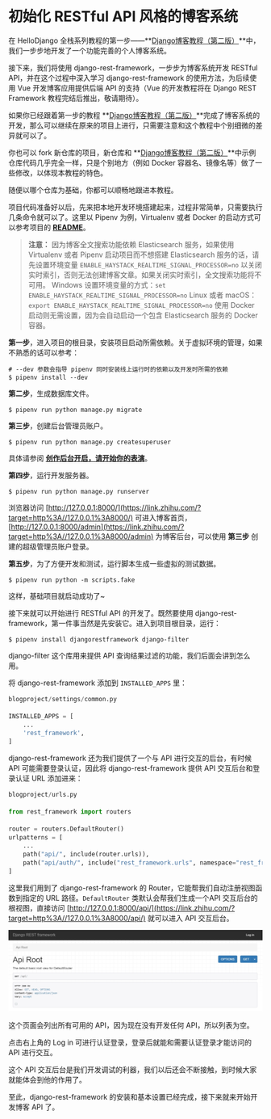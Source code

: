 # 初始化 RESTful API 风格的博客系统

在 HelloDjango 全栈系列教程的第一步——**[Django博客教程（第二版）](https://link.zhihu.com/?target=https%3A//www.zmrenwu.com/courses/hellodjango-blog-tutorial/)**中，我们一步步地开发了一个功能完善的个人博客系统。

接下来，我们将使用 django-rest-framework，一步步为博客系统开发 RESTful API，并在这个过程中深入学习 django-rest-framework 的使用方法，为后续使用 Vue 开发博客应用提供后端 API 的支持（Vue 的开发教程将在 Django REST Framework 教程完结后推出，敬请期待）。

如果你已经跟着第一步的教程 **[Django博客教程（第二版）](https://link.zhihu.com/?target=https%3A//www.zmrenwu.com/courses/hellodjango-blog-tutorial/)**完成了博客系统的开发，那么可以继续在原来的项目上进行，只需要注意和这个教程中个别细微的差异就可以了。

你也可以 fork 新仓库的项目，新仓库和 **[Django博客教程（第二版）](https://link.zhihu.com/?target=https%3A//www.zmrenwu.com/courses/hellodjango-blog-tutorial/)**中示例仓库代码几乎完全一样，只是个别地方（例如 Docker 容器名、镜像名等）做了一些修改，以体现本教程的特色。

随便以哪个仓库为基础，你都可以顺畅地跟进本教程。

项目代码准备好以后，先来把本地开发环境搭建起来，过程非常简单，只需要执行几条命令就可以了。这里以 Pipenv 为例，Virtualenv 或者 Docker 的启动方式可以参考项目的 **[README](https://link.zhihu.com/?target=https%3A//github.com/HelloGitHub-Team/HelloDjango-REST-framework-tutorial)**。

> **注意：**
> 因为博客全文搜索功能依赖 Elasticsearch 服务，如果使用 Virtualenv 或者 Pipenv 启动项目而不想搭建 Elasticsearch 服务的话，请先设置环境变量 `ENABLE_HAYSTACK_REALTIME_SIGNAL_PROCESSOR=no` 以关闭实时索引，否则无法创建博客文章。如果关闭实时索引，全文搜索功能将不可用。
> Windows 设置环境变量的方式：`set ENABLE_HAYSTACK_REALTIME_SIGNAL_PROCESSOR=no`
> Linux 或者 macOS：`export ENABLE_HAYSTACK_REALTIME_SIGNAL_PROCESSOR=no`
> 使用 Docker 启动则无需设置，因为会自动启动一个包含 Elasticsearch 服务的 Docker 容器。

**第一步**，进入项目的根目录，安装项目启动所需依赖。关于虚拟环境的管理，如果不熟悉的话可以参考：

```shell
# --dev 参数会指导 pipenv 同时安装线上运行时的依赖以及开发时所需的依赖
$ pipenv install --dev
```

**第二步**，生成数据库文件。

```shell
$ pipenv run python manage.py migrate
```

**第三步**，创建后台管理员账户。

```shell
$ pipenv run python manage.py createsuperuser
```

具体请参阅 **[创作后台开启，请开始你的表演](https://link.zhihu.com/?target=https%3A//www.zmrenwu.com/courses/hellodjango-blog-tutorial/materials/65/)**。

**第四步**，运行开发服务器。

```shell
$ pipenv run python manage.py runserver
```

浏览器访问 [http://127.0.0.1:8000/](https://link.zhihu.com/?target=http%3A//127.0.0.1%3A8000/) 可进入博客首页，[http://127.0.0.1:8000/admin](https://link.zhihu.com/?target=http%3A//127.0.0.1%3A8000/admin) 为博客后台，可以使用 **第三步** 创建的超级管理员账户登录。

**第五步**，为了方便开发和测试，运行脚本生成一些虚拟的测试数据。

```shell
$ pipenv run python -m scripts.fake
```

这样，基础项目就启动成功了~

接下来就可以开始进行 RESTful API 的开发了。既然要使用 django-rest-framework，第一件事当然是先安装它。进入到项目根目录，运行：

```shell
$ pipenv install djangorestframework django-filter
```

django-filter 这个库用来提供 API 查询结果过滤的功能，我们后面会讲到怎么用。

将 django-rest-framework 添加到 `INSTALLED_APPS` 里：

```python
blogproject/settings/common.py

INSTALLED_APPS = [
    ...
    'rest_framework',
]
```

django-rest-framework 还为我们提供了一个与 API 进行交互的后台，有时候 API 可能需要登录认证，因此将 django-rest-framework 提供 API 交互后台和登录认证 URL 添加进来：

```python
blogproject/urls.py

from rest_framework import routers

router = routers.DefaultRouter()
urlpatterns = [
    ...
    path("api/", include(router.urls)),
    path("api/auth/", include("rest_framework.urls", namespace="rest_framework")),
]
```

这里我们用到了 django-rest-framework 的 Router，它能帮我们自动注册视图函数到指定的 URL 路径。`DefaultRouter` 类默认会帮我们生成一个API 交互后台的根视图，直接访问 [http://127.0.0.1:8000/api/](https://link.zhihu.com/?target=http%3A//127.0.0.1%3A8000/api/) 就可以进入 API 交互后台。

![img](.\img\2\1.jpg)

这个页面会列出所有可用的 API，因为现在没有开发任何 API，所以列表为空。

点击右上角的 Log in 可进行认证登录，登录后就能和需要认证登录才能访问的 API 进行交互。

这个 API 交互后台是我们开发调试的利器，我们以后还会不断接触，到时候大家就能体会到他的作用了。

至此，django-rest-framework 的安装和基本设置已经完成，接下来就来开始开发博客 API 了。